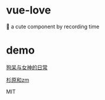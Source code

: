 # vue-love
:rocket: a cute component by recording time

# demo

[狗呆与女神的日常](https://itagn.github.io/love)  

[杉原和zm](https://itagn.github.io/others/love/zm/index)

MIT